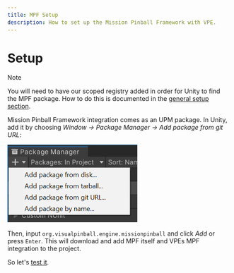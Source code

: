 ```yaml
---
title: MPF Setup
description: How to set up the Mission Pinball Framework with VPE.
---
```


# Setup

> [!NOTE]
>
> You will need to have our scoped registry added in order for Unity to find the
> MPF package. How to do this is documented in the
> [general setup section](/creators-guide/setup/installing-vpe.html#vpe-package).

Mission Pinball Framework integration comes as an UPM package. In Unity, add it
by choosing _Window -> Package Manager -> Add package from git URL_:

<p><img alt="Package Manager" width="294" src="../../creators-guide/setup/unity-package-manager.png"/></p>

Then, input `org.visualpinball.engine.missionpinball` and click _Add_ or press
`Enter`. This will download and add MPF itself and VPEs MPF integration to the
project.

So let's [test it](usage.md).
